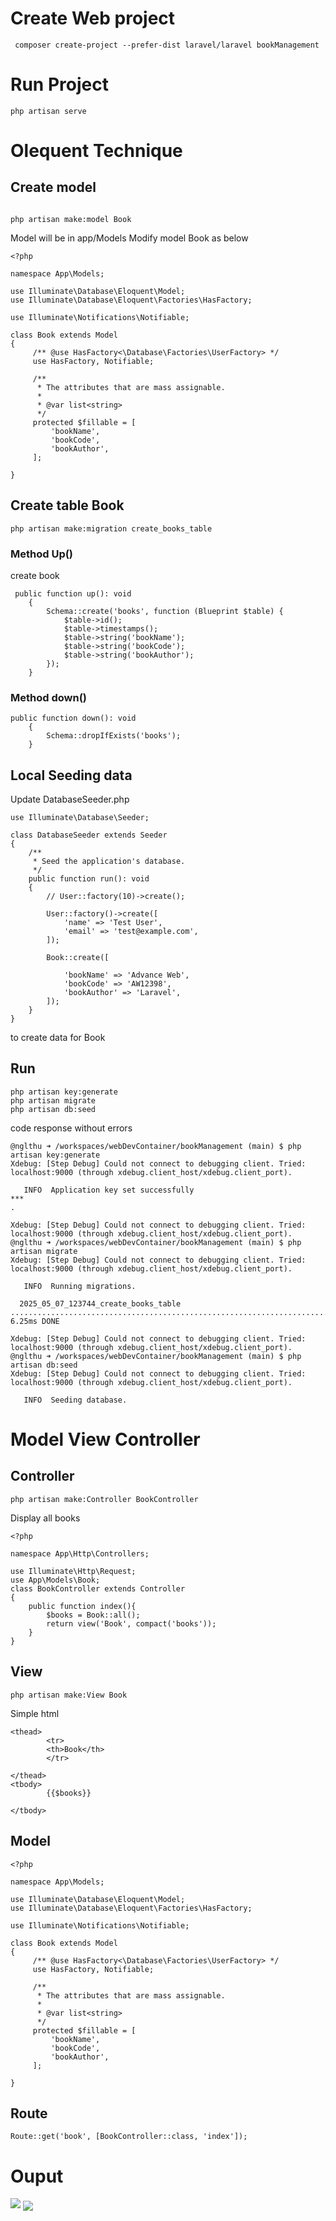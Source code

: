
# Create Web project

```
 composer create-project --prefer-dist laravel/laravel bookManagement

```

# 
# Run Project
 
```
php artisan serve
```

# Olequent Technique

## Create model

```

php artisan make:model Book
```

Model will be in app/Models
Modify model Book as below

```
<?php

namespace App\Models;

use Illuminate\Database\Eloquent\Model;
use Illuminate\Database\Eloquent\Factories\HasFactory;

use Illuminate\Notifications\Notifiable;

class Book extends Model
{
     /** @use HasFactory<\Database\Factories\UserFactory> */
     use HasFactory, Notifiable;

     /**
      * The attributes that are mass assignable.
      *
      * @var list<string>
      */
     protected $fillable = [
         'bookName',
         'bookCode',
         'bookAuthor',
     ];
 
}

```


## Create table Book 

```
php artisan make:migration create_books_table

```

### Method Up()

create book

```
 public function up(): void
    {
        Schema::create('books', function (Blueprint $table) {
            $table->id();
            $table->timestamps();
            $table->string('bookName');
            $table->string('bookCode');
            $table->string('bookAuthor');
        });
    }
```


### Method down()

```
public function down(): void
    {
        Schema::dropIfExists('books');
    }
```

## Local Seeding data

Update DatabaseSeeder.php

```
use Illuminate\Database\Seeder;

class DatabaseSeeder extends Seeder
{
    /**
     * Seed the application's database.
     */
    public function run(): void
    {
        // User::factory(10)->create();

        User::factory()->create([
            'name' => 'Test User',
            'email' => 'test@example.com',
        ]);

        Book::create([
          
            'bookName' => 'Advance Web',
            'bookCode' => 'AW12398',
            'bookAuthor' => 'Laravel',
        ]);
    }
}

```


to create data for Book

## Run

```
php artisan key:generate
php artisan migrate
php artisan db:seed
```

code response without errors

```
@nglthu ➜ /workspaces/webDevContainer/bookManagement (main) $ php artisan key:generate
Xdebug: [Step Debug] Could not connect to debugging client. Tried: localhost:9000 (through xdebug.client_host/xdebug.client_port).

   INFO  Application key set successfully
***
.  

Xdebug: [Step Debug] Could not connect to debugging client. Tried: localhost:9000 (through xdebug.client_host/xdebug.client_port).
@nglthu ➜ /workspaces/webDevContainer/bookManagement (main) $ php artisan migrate
Xdebug: [Step Debug] Could not connect to debugging client. Tried: localhost:9000 (through xdebug.client_host/xdebug.client_port).

   INFO  Running migrations.  

  2025_05_07_123744_create_books_table ................................................................................................. 6.25ms DONE

Xdebug: [Step Debug] Could not connect to debugging client. Tried: localhost:9000 (through xdebug.client_host/xdebug.client_port).
@nglthu ➜ /workspaces/webDevContainer/bookManagement (main) $ php artisan db:seed
Xdebug: [Step Debug] Could not connect to debugging client. Tried: localhost:9000 (through xdebug.client_host/xdebug.client_port).

   INFO  Seeding database.  
```

# Model View Controller

## Controller

```
php artisan make:Controller BookController
```

Display all books

```
<?php

namespace App\Http\Controllers;

use Illuminate\Http\Request;
use App\Models\Book;
class BookController extends Controller
{
    public function index(){
        $books = Book::all();
        return view('Book', compact('books'));
    }
}
```


## View

```
php artisan make:View Book
```

Simple html

```
<thead>
        <tr>
        <th>Book</th>
        </tr>
      
</thead>
<tbody>
        {{$books}}
        
</tbody>

```



## Model


```
<?php

namespace App\Models;

use Illuminate\Database\Eloquent\Model;
use Illuminate\Database\Eloquent\Factories\HasFactory;

use Illuminate\Notifications\Notifiable;

class Book extends Model
{
     /** @use HasFactory<\Database\Factories\UserFactory> */
     use HasFactory, Notifiable;

     /**
      * The attributes that are mass assignable.
      *
      * @var list<string>
      */
     protected $fillable = [
         'bookName',
         'bookCode',
         'bookAuthor',
     ];
 
}

```


## Route

```
Route::get('book', [BookController::class, 'index']);

```

# Ouput

![](https://github.com/nglthu/webProjectLaravel/blob/main/img/output.png)
<img src='img/output2.png' align='center'> 
